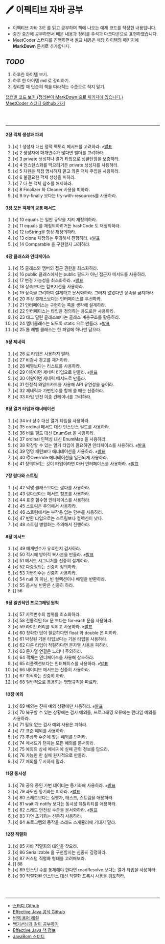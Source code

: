 # 🖊 이펙티브 자바 공부
 - 이펙티브 자바 3/E 를 읽고 공부하며 책에 나오는 예제 코드를 작성한 내용입니다.
 - 중간 중간에 공부하면서 배운 내용과 정리를 주석과 마크다운으로 표현하였습니다.
 - MeetCoder 스터디를 진행하면서  발표 내용은 해당 아이템의 패키지에 __MarkDown__ 문서로 추가합니다.

## *TODO*

 1. 하루한 아이템 보기.
 1. 하루 한 아이템 md 로 정리하기.
 1. 정리할 때 단순히 책을 따라적는 수준으로 적지 말기.

[챕터별 코드 보기 (정리본이 MarkDown 으로 패키지에 있습니다.)](https://github.com/cmg1411/effectiveJava/tree/master/src/main/java)  
[MeetCoder 스터디 Github 가기](https://github.com/Meet-Coder-Study/book-effective-java)

<br>
<br>

---
#### 2장 객체 생성과 파괴
1. [x] 1 생성자 대신 정적 펙토리 메서드를 고려하라. ✊[발표](https://github.com/cmg1411/effectiveJava/blob/master/src/main/java/Chapter2/Day1/item1_presentation.md)
1. [x] 2 생성자에 매개변수가 많다면 빌더를 고려하라.  
1. [x] 3 private 생성자나 열거 타입으로 싱글턴임을 보증하라.  
1. [x] 4 인스턴스화를 막으려거든 private 생성자를 사용하라.  
1. [x] 5 자원을 직접 명시하지 말고 의존 객체 주입을 사용하라.
1. [x] 6 불필요한 객체 생성을 피하라.
1. [x] 7 다 쓴 객체 참조를 해제하라.
1. [x] 8 Finalizer 와 Cleaner 사용을 피하라.
1. [x] 9 try-finally 보다는 try-with-resources를 사용하라.

#### 3장 모든 객체의 공통 메서드
1. [x] 10 equals 는 일반 규약을 지켜 재정의하라.
1. [x] 11 equals 를 재정의하려거든 hashCode 도 재정의하라.
1. [x] 12 toString을 항상 재정의하라.
1. [x] 13 clone 재정의는 주의해서 진행하라. ✊[발표](https://github.com/cmg1411/effectiveJava/blob/master/src/main/java/Chapter3/Day13/item13.md)
1. [x] 14 Comparable 을 구현할지 고려하라.

#### 4장 클래스와 인터페이스
1. [x] 15 클래스와 멤버의 접근 권한을 최소화하라.
1. [x] 16 public 클래스에서는 public 필드가 아닌 접근자 메서드를 사용하라.
1. [x] 17 변경 가능성을 최소화하라. ✊[발표](https://github.com/cmg1411/effectiveJava/blob/master/src/main/java/Chapter4/Day17/item17.md)
1. [x] 18 상속보다는 컴포지션을 사용하라.
1. [x] 19 상속을 고려하여 설계하고 문서화하라. 그러지 않았다면 상속을 금지하라.
1. [x] 20 추상 클래스보다는 인터페이스를 우선하라.
1. [x] 21 인터페이스는 구현하는 쪽을 생각해 설계하라.
1. [x] 22 인터페이스는 타입을 정의하는 용도로만 사용하라.
1. [x] 23 태그 달린 클래스보다는 클래스 계층구조를 활용하라.
1. [x] 24 멤버클래스는 되도록 static 으로 만들라. ✊[발표](https://github.com/cmg1411/effectiveJava/blob/master/src/main/java/Chapter4/Day24/item24.md)
1. [x] 25 톱 레벨 클래스는 한 파일에 하나만 담으라.

#### 5장 제네릭
1. [x] 26 로 타입은 사용하지 말라.
1. [x] 27 비검사 경고를 제거하라.
1. [x] 28 배열보다는 리스트를 사용하라.
1. [x] 29 이왕이면 제네릭 타입으로 만들라. ✊[발표](https://github.com/cmg1411/effectiveJava/blob/master/src/main/java/Chapter5/Day29/item29.md)
1. [x] 30 이왕이면 제네릭 메서드로 만들라.
1. [x] 31 한정적 와일드카드를 사용해 API 유연성을 높이라.
1. [x] 32 제네릭과 가변인수를 함께 쓸 때는 신중하라.
1. [x] 33 타입 안전 이종 컨테이너를 고려하라.

#### 6장 열거 타입과 애너테이션
1. [x] 34 int 상수 대신 열거 타입을 사용하라.
1. [x] 35 ordinal 메서드 대신 인스턴스 필드를 사용하라.
1. [x] 36 비트 필드 대신 EnumSet 을 사용하라.
1. [x] 37 ordinal 인덱싱 대신 EnumMap 을 사용하라.
1. [x] 38 확장할 수 있는 열거 타입이 필요하면 인터페이스를 사용하라. ✊[발표](https://github.com/cmg1411/effectiveJava/blob/master/src/main/java/Chapter6/Day38/item38.md)
1. [x] 39 명명 패턴보다 에너테이션을 사용하라. ✊[발표](https://github.com/cmg1411/effectiveJava/blob/master/src/main/java/Chapter6/Day39/item39.md)
1. [x] 40 @Override 에너테이션을 일관되게 사용하라.
1. [x] 41 정의하려는 것이 타입이라면 마커 인터페이스를 사용하라. ✊[발표](https://github.com/cmg1411/effectiveJava/blob/master/src/main/java/Chapter6/Day41/item41.md)

#### 7장 람다와 스트림
1. [x] 42 익명 클래스보다는 람다를 사용하라.
1. [x] 43 람다보다는 메서드 참조를 사용하라.
1. [x] 44 표준 함수형 인터페이스를 사용하라.
1. [x] 45 스트림은 주의해서 사용하라.
1. [x] 46 스트림에서는 부작용 없는 함수를 사용하라.
1. [x] 47 반환 타입으로는 스트림보다 컬렉션이 낫다.
1. [x] 48 스트림 병렬화는 주의해서 진행하라.

#### 8장 메서드
1. [x] 49 매개변수가 유효한지 검사하라.
1. [x] 50 적시에 방어적 복사본을 만들라. ✊[발표](https://github.com/cmg1411/effectiveJava/blob/master/src/main/java/Chapter8/Day50/item50.md)
1. [x] 51 메서드 시그니처를 신중히 설계하라.
1. [x] 52 다중정의는 신중히 정의하라.
1. [x] 53 가변인수는 신중히 사용하라.
1. [x] 54 null 이 아닌, 빈 컬렉션이나 배열을 반환하라. 
1. [x] 55 옵셔널 반환은 신중히 하라.
1. [] 56 

#### 9장 일반적인 프로그래밍 원칙
1. [x] 57 지역변수의 범위를 최소화하라.
1. [x] 58 전통적인 for 문 보다는 for-each 문을 사용하라.
1. [x] 59 라이브러리를 익히고 사용하라. ✊[발표](https://github.com/cmg1411/effectiveJava/blob/master/src/main/java/Chapter8/Day59/item59.md)
1. [x] 60 정확한 답이 필요하다면 float 와 double 은 피하라.
1. [x] 61 박싱된 기본 타입보다는 기본 타입을 사용하라.
1. [x] 62 다른 타입이 적절하다면 문자열 사용을 피하라.
1. [x] 63 문자열 연결은 느리니 주의하라.
1. [x] 64 객체는 인터페이스를 사용해 참조하라.
1. [x] 65 리플렉션보다는 인터페이스를 사용하라. ✊[발표](https://github.com/cmg1411/effectiveJava/blob/master/src/main/java/Chapter9/Day65/item65.md)
1. [x] 66 네이티브 메서드는 신중히 사용하라.
1. [x] 67 최적화는 신중히 하라.
1. [x] 68 일반적으로 통용되는 명명규칙을 따르라.

#### 10장 예외
1. [x] 69 예외는 진짜 예외 상황에만 사용하라. ✊[발표](https://github.com/cmg1411/effectiveJava/blob/master/src/main/java/Chapter10/Day69/item69.md)
1. [x] 70 복구할 수 있는 상황에는 검사 예외를, 프로그래밍 오류에는 런타임 예외를 사용하라.
1. [x] 71 필요 없는 검사 예외 사용은 피하라.
1. [x] 72 표준 예외를 사용하라.
1. [x] 73 추상화 수준에 맞는 예외를 던져라.
1. [x] 74 메서드가 던지는 모든 예외를 문서화라.
1. [x] 75 예외의 상세 메세지에 실패 관련 정보를 담으라.
1. [x] 76 가능한 한 실패 원자적으로 만들라.
1. [x] 77 예외를 무시하지 말라.

#### 11장 동시성
1. [x] 78 공유 중인 가변 데이터는 동기화해 사용하라. ✊[발표](https://github.com/cmg1411/effectiveJava/blob/master/src/main/java/Chapter11/Day78/item78.md)
1. [x] 79 과도한 동기화는 피하라. ✊[발표](https://github.com/cmg1411/effectiveJava/blob/master/src/main/java/Chapter11/Day79/item79.md)
1. [x] 80 스레드보다는 실행자, 태스크, 스트림을 애용하라.
1. [x] 81 wait 과 notify 보다는 동시성 유틸리티를 애용하라.
1. [x] 82 스레드 안전성 수준을 문서화하라. ✊[발표](https://github.com/cmg1411/effectiveJava/blob/master/src/main/java/Chapter11/Day82/item82.md)
1. [x] 83 지연 초기화는 신중히 사용하라.
1. [x] 84 프로그램의 동작을 스레드 스케쥴러에 기대지 말라.

#### 12장 직렬화
1. [x] 85 자바 직렬화의 대안을 찾으라.
1. [x] 86 Serializable 을 구현할지는 신중히 결정하라.
1. [x] 87 커스텀 직렬화 형태를 고려해보라.
1. [] 88
1. [x] 89 인스턴 수를 통제해야 한다면 readResolve 보다는 열거 타입을 사용하라.
1. [x] 90 직렬화된 인스턴스 대신 직렬화 프록시 사용을 검토하라.
<br>
<br>

---

 - [스터디 Github](https://github.com/Blog-Posting/book-effective-java)  
 - [Effective Java 공식 Github](https://github.com/WegraLee/effective-java-3e-source-code)  
 - [번역 용어 해설](https://github.com/WegraLee/effective-java-3e-source-code)
 - [백기선님과 같이 공부하기](http://bit.ly/2Lu4BGi)
 - [Effective Java 책 정보](https://www.aladin.co.kr/shop/wproduct.aspx?ItemId=171196410)
 - [JavaBom 스터디](https://github.com/Java-Bom/ReadingRecord/issues)